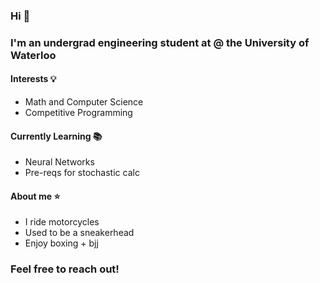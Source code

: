 ### Hi 👋
### I'm an undergrad engineering student at @ the University of Waterloo

<h4> Interests 💡</h4>
<ul> <li> Math and Computer Science </li> <li> Competitive Programming </li> </ul>

<h4> Currently Learning 📚</h4>
<ul> <li> Neural Networks </li> <li> Pre-reqs for stochastic calc </li> </ul>

<h4> About me ⭐ </h4>
<ul> <li> I ride motorcycles </li> <li> Used to be a sneakerhead </li> <li> Enjoy boxing + bjj </li> </ul>

### Feel free to reach out!
